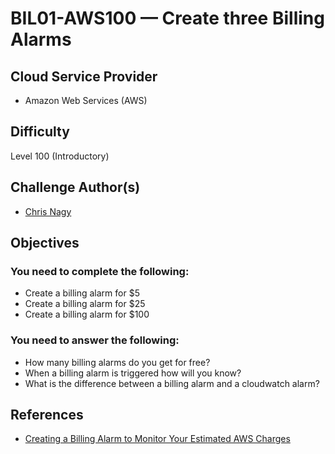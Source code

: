# BIL01-AWS100 — Create three Billing Alarms

## Cloud Service Provider
* Amazon Web Services (AWS)

## Difficulty
Level 100 (Introductory)

## Challenge Author(s)
* [Chris Nagy](https://twitter.com/chris_the_nagy)

## Objectives

###  You need to complete the following:

* Create a billing alarm for $5
* Create a billing alarm for $25
* Create a billing alarm for $100

###  You need to answer the following: 

* How many billing alarms do you get for free?
* When a billing alarm is triggered how will you know?
* What is the difference between a billing alarm and a cloudwatch alarm?

## References

* [Creating a Billing Alarm to Monitor Your Estimated AWS Charges](https://docs.aws.amazon.com/AmazonCloudWatch/latest/monitoring/monitor_estimated_charges_with_cloudwatch.html)
